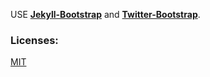USE **[Jekyll-Bootstrap](http://jekyllbootstrap.com/)** and **[Twitter-Bootstrap](http://twitter.github.com/bootstrap/)**.

### Licenses:

[MIT](http://opensource.org/licenses/MIT)
